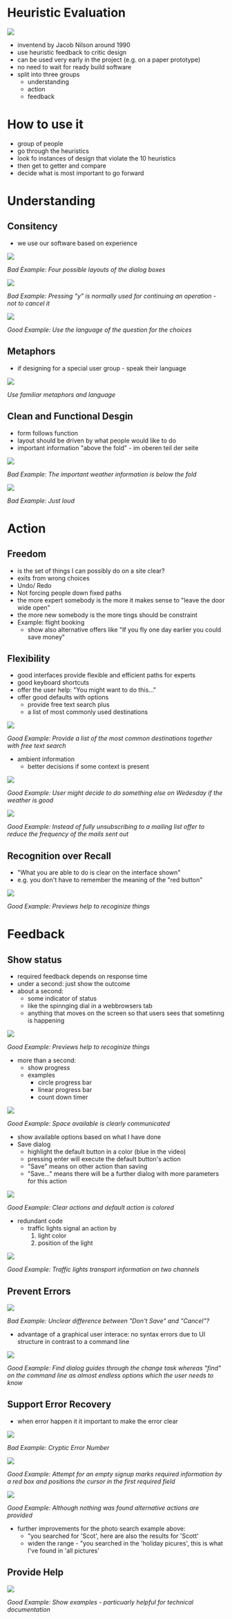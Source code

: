 # Heuristic Evaluation 
![](assets/ten_desgin_heuristics.PNG)

- inventend by Jacob Nilson around 1990
- use heuristic feedback to critic design
- can be used very early in the project (e.g. on a paper prototype)
- no need to wait for ready build software
- split into three groups
  - understanding
  - action
  - feedback

# How to use it
- group of people
- go through the heuristics
- look fo instances of design that violate the 10 heuristics
- then get to getter and compare
- decide what is most important to go forward

# Understanding
## Consitency
  - we use our software based on experience

![](assets/consistent_layout.PNG)

_Bad Example: Four possible layouts of the dialog boxes_

![](assets/consistent_choice.png)

_Bad Example: Pressing "y" is normally used for continuing an operation - not to cancel it_

![](assets/clear_choices.png)

_Good Example: Use the language of the question for the choices_

## Metaphors
  - if designing for a special user group - speak their language

![](assets/metaphors.png)

_Use familiar metaphors and language_

## Clean and Functional Desgin
  - form follows function
  - layout should be driven by what people would like to do
  - important information "above the fold" - im oberen teil der seite

![](assets/above_the_fold.png)

_Bad Example: The important weather information is below the fold_  

![](assets/lingscars.png)

_Bad Example: Just loud_

# Action
## Freedom
  - is the set of things I can possibly do on a site clear?
  - exits from wrong choices
  - Undo/ Redo
  - Not forcing people down fixed paths
  - the more expert somebody is the more it makes sense to "leave the door wide open"
  - the more new somebody is the more tings should be constraint
  - Example: flight booking
    - show also alternative offers like "If you fly one day earlier you could save money"

## Flexibility
  - good interfaces provide flexible and efficient paths for experts
  - good keyboard shortcuts
  - offer the user help: "You might want to do this..."
  - offer good defaults with options
    - provide free text search plus
    - a list of most commonly used destinations

![](assets/defaults_with_options.png)

_Good Example: Provide a list of the most common destinations together with free text search_    

  - ambient information
    - better decisions if some context is present

![](assets/ambient_information.png)

_Good Example: User might decide to do something else on Wedesday if the weather is good_    

![](assets/proactive_reduce_frequency.png)

_Good Example: Instead of fully unsubscribing to a mailing list offer to reduce the frequency of the mails sent out_

## Recognition over Recall
  - "What you are able to do is clear on the interface shown"
  - e.g. you don't have to remember the meaning of the "red button"

![](assets/previews.png)

_Good Example: Previews help to recoginize things_

# Feedback
## Show status
- required feedback depends on response time
- under a second: just show the outcome
- about a second:
    - some indicator of status
    - like the spinnging dial in a webbrowsers tab
    - anything that moves on the screen so that users sees that sometinng is happening

![](assets/show_status_one_second.png)

_Good Example: Previews help to recoginize things_

- more than a second:
    - show progress
    - examples
        - circle progress bar
        - linear progress bar
        - count down timer
  
![](assets/show_space_status.png)

_Good Example: Space available is clearly communicated_
  
- show available options based on what I have done
- Save dialog
    - highlight the default button in a color (blue in the video)
    - pressing enter will execute the default button's action
    - "Save" means on other action than saving
    - "Save..." means there will be a further dialog with more parameters for this action

![](assets/show_status_change.png)

_Good Example: Clear actions and default action is colored_
    
- redundant code
    - traffic lights signal an action by
        1. light color 
        2.  position of the light 

![](assets/redundant_code.png)

_Good Example: Traffic lights transport information on two channels_
    
## Prevent Errors

![](assets/confusing_flow.png)

_Bad Example: Unclear difference between "Don't Save" and "Cancel"?_

- advantage of a graphical user interace: no syntax errors due to UI structure in contrast to a command line

![](assets/prevent_errors_find.png)

_Good Example: Find dialog guides through the change task whereas "find" on the command line as almost endless options which the user needs to know_

## Support Error Recovery
- when error happen it it important to make the error clear

![](assets/cryptic_error_number.png)

_Bad Example: Cryptic Error Number_

![](assets/provide_a_solution.png)

_Good Example: Attempt for an empty signup marks required information by a red box and positions the cursor in the first required field_

![](assets/provide_an_alternative.png)

_Good Example: Although nothing was found alternative actions are provided_

- further improvements for the photo search example above:
    - "you searched for 'Scot', here are also the results for 'Scott'
    - widen the range - "you searched in the 'holiday picures', this is what I've found in 'all pictures'

## Provide Help
![](assets/learning_by_example.png)

_Good Example: Show examples - particuarly helpful for technical documentation_






